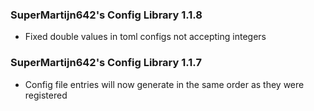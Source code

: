 ### SuperMartijn642's Config Library 1.1.8
- Fixed double values in toml configs not accepting integers

### SuperMartijn642's Config Library 1.1.7
- Config file entries will now generate in the same order as they were registered
